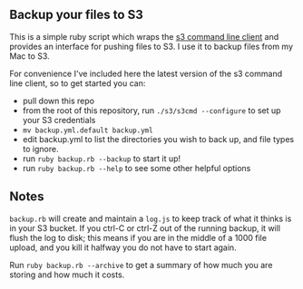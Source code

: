 ## Backup your files to S3  

This is a simple ruby script which wraps the [s3 command line client](http://s3tools.org/s3cmd) 
and provides an interface for pushing files to S3.  I use it to backup files from my Mac to S3.

For convenience I've included here the latest version of the s3 command line client, so to get
started you can:  

* pull down this repo   
* from the root of this repository, run `./s3/s3cmd --configure` to set up your S3 credentials  
* `mv backup.yml.default backup.yml`  
* edit backup.yml to list the directories you wish to back up, and file types to ignore.  
* run `ruby backup.rb --backup` to start it up!  
* run `ruby backup.rb --help` to see some other helpful options    

## Notes  
`backup.rb` will create and maintain a `log.js` to keep track of what it thinks is in your S3 bucket. 
If you ctrl-C or ctrl-Z out of the running backup, it will flush the log to disk; this means if you
are in the middle of a 1000 file upload, and you kill it halfway you do not have to start again.  

Run `ruby backup.rb --archive` to get a summary of how much you are storing and how much it costs.  


